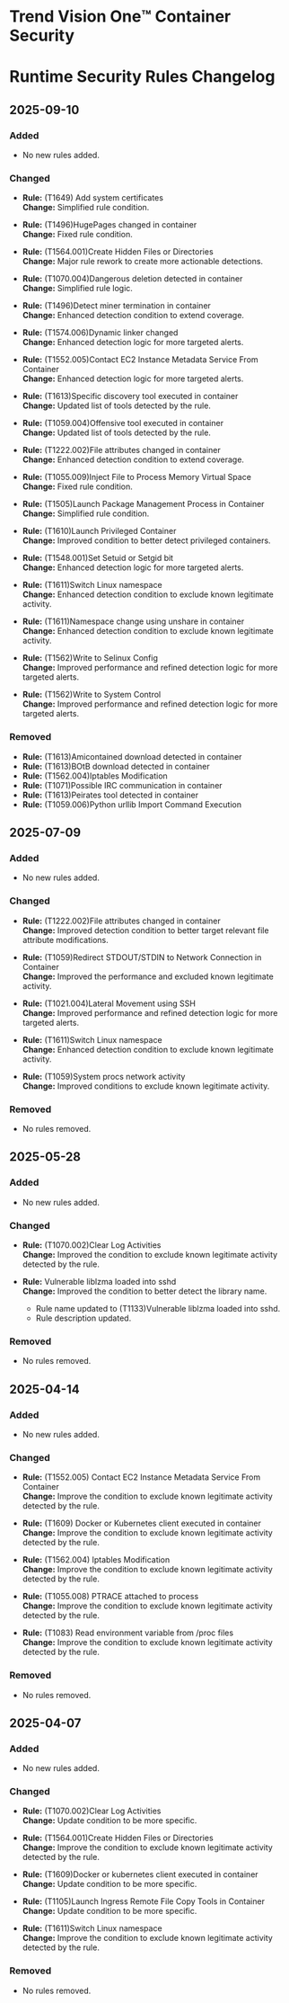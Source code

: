 # Trend Vision One™️ Container Security
# Runtime Security Rules Changelog

## 2025-09-10

### Added
- No new rules added.

### Changed
- **Rule:** (T1649) Add system certificates  
  **Change:** Simplified rule condition.

- **Rule:** (T1496)HugePages changed in container  
  **Change:** Fixed rule condition.

- **Rule:** (T1564.001)Create Hidden Files or Directories  
  **Change:** Major rule rework to create more actionable detections.

- **Rule:** (T1070.004)Dangerous deletion detected in container  
  **Change:** Simplified rule logic.

- **Rule:** (T1496)Detect miner termination in container  
  **Change:** Enhanced detection condition to extend coverage.

- **Rule:** (T1574.006)Dynamic linker changed  
  **Change:** Enhanced detection logic for more targeted alerts.

- **Rule:** (T1552.005)Contact EC2 Instance Metadata Service From Container  
  **Change:** Enhanced detection logic for more targeted alerts.

- **Rule:** (T1613)Specific discovery tool executed in container  
  **Change:** Updated list of tools detected by the rule.

- **Rule:** (T1059.004)Offensive tool executed in container  
  **Change:** Updated list of tools detected by the rule.

- **Rule:** (T1222.002)File attributes changed in container  
  **Change:** Enhanced detection condition to extend coverage.

- **Rule:** (T1055.009)Inject File to Process Memory Virtual Space  
  **Change:** Fixed rule condition.

- **Rule:** (T1505)Launch Package Management Process in Container  
  **Change:** Simplified rule condition.

- **Rule:** (T1610)Launch Privileged Container  
  **Change:** Improved condition to better detect privileged containers.

- **Rule:** (T1548.001)Set Setuid or Setgid bit  
  **Change:** Enhanced detection logic for more targeted alerts.

- **Rule:** (T1611)Switch Linux namespace  
  **Change:** Enhanced detection condition to exclude known legitimate activity.

- **Rule:** (T1611)Namespace change using unshare in container  
  **Change:** Enhanced detection condition to exclude known legitimate activity.

- **Rule:** (T1562)Write to Selinux Config  
  **Change:** Improved performance and refined detection logic for more targeted alerts.

- **Rule:** (T1562)Write to System Control  
  **Change:** Improved performance and refined detection logic for more targeted alerts.

### Removed
- **Rule:** (T1613)Amicontained download detected in container
- **Rule:** (T1613)BOtB download detected in container
- **Rule:** (T1562.004)Iptables Modification
- **Rule:** (T1071)Possible IRC communication in container
- **Rule:** (T1613)Peirates tool detected in container
- **Rule:** (T1059.006)Python urllib Import Command Execution


## 2025-07-09

### Added
- No new rules added.

### Changed
- **Rule:** (T1222.002)File attributes changed in container  
  **Change:** Improved detection condition to better target relevant file attribute modifications.

- **Rule:** (T1059)Redirect STDOUT/STDIN to Network Connection in Container  
  **Change:** Improved the performance and excluded known legitimate activity.

- **Rule:** (T1021.004)Lateral Movement using SSH  
  **Change:** Improved performance and refined detection logic for more targeted alerts.

- **Rule:** (T1611)Switch Linux namespace  
  **Change:** Enhanced detection condition to exclude known legitimate activity.

- **Rule:** (T1059)System procs network activity  
  **Change:** Improved conditions to exclude known legitimate activity.

### Removed
- No rules removed.


## 2025-05-28

### Added
- No new rules added.

### Changed
- **Rule:** (T1070.002)Clear Log Activities  
  **Change:** Improved the condition to exclude known legitimate activity detected by the rule.

- **Rule:** Vulnerable liblzma loaded into sshd  
  **Change:** Improved the condition to better detect the library name.
  - Rule name updated to (T1133)Vulnerable liblzma loaded into sshd.
  - Rule description updated.

### Removed
- No rules removed.


## 2025-04-14

### Added
- No new rules added.

### Changed
- **Rule:** (T1552.005) Contact EC2 Instance Metadata Service From Container  
  **Change:** Improve the condition to exclude known legitimate activity detected by the rule.

- **Rule:** (T1609) Docker or Kubernetes client executed in container  
  **Change:** Improve the condition to exclude known legitimate activity detected by the rule.

- **Rule:** (T1562.004) Iptables Modification  
  **Change:** Improve the condition to exclude known legitimate activity detected by the rule.

- **Rule:** (T1055.008) PTRACE attached to process  
  **Change:** Improve the condition to exclude known legitimate activity detected by the rule.

- **Rule:** (T1083) Read environment variable from /proc files  
  **Change:** Improve the condition to exclude known legitimate activity detected by the rule.

### Removed
- No rules removed.


## 2025-04-07

### Added
- No new rules added.

### Changed
- **Rule:** (T1070.002)Clear Log Activities  
  **Change:** Update condition to be more specific.

- **Rule:** (T1564.001)Create Hidden Files or Directories  
  **Change:** Improve the condition to exclude known legitimate activity detected by the rule.

- **Rule:** (T1609)Docker or kubernetes client executed in container  
  **Change:** Update condition to be more specific.

- **Rule:** (T1105)Launch Ingress Remote File Copy Tools in Container  
  **Change:** Update condition to be more specific.

- **Rule:** (T1611)Switch Linux namespace  
  **Change:** Improve the condition to exclude known legitimate activity detected by the rule.

### Removed
- No rules removed.